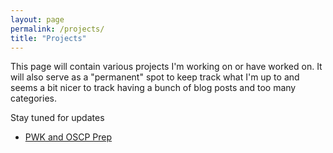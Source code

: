 ```yaml
---
layout: page
permalink: /projects/
title: "Projects"
---
```


This page will contain various projects I'm working on or have worked on. It will also serve as a "permanent" spot to keep track what I'm up to and seems a bit nicer to track having a bunch of blog posts and too many categories.

Stay tuned for updates

- [PWK and OSCP Prep](/projects/pwk-oscp-prep)